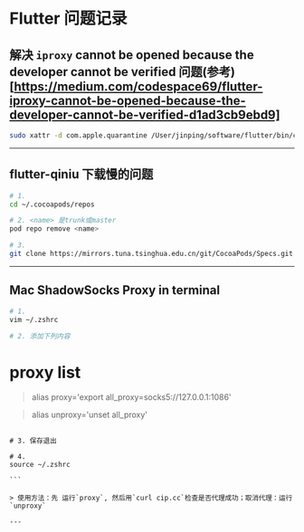 # Flutter 问题记录

## 解决 `iproxy` cannot be opened because the developer cannot be verified 问题(参考)[https://medium.com/codespace69/flutter-iproxy-cannot-be-opened-because-the-developer-cannot-be-verified-d1ad3cb9ebd9]

```bash
sudo xattr -d com.apple.quarantine /User/jinping/software/flutter/bin/cache/artifacts/usbmuxd/iproxy
```

---

## flutter-qiniu 下载慢的问题

```bash
# 1.
cd ~/.cocoapods/repos

# 2. <name> 是trunk或master
pod repo remove <name> 

# 3.
git clone https://mirrors.tuna.tsinghua.edu.cn/git/CocoaPods/Specs.git master
```

---

## Mac ShadowSocks Proxy in terminal

```zsh
# 1.
vim ~/.zshrc

# 2. 添加下列内容

`````````
# proxy list
>alias proxy='export all_proxy=socks5://127.0.0.1:1086'

>alias unproxy='unset all_proxy'
`````````

# 3. 保存退出

# 4.
source ~/.zshrc

```

> 使用方法：先 运行`proxy`, 然后用`curl cip.cc`检查是否代理成功；取消代理：运行`unproxy`

---
